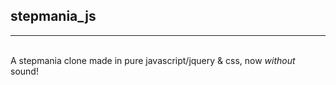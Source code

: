<h2> stepmania_js </h2>
<hr/>
<br/>
A stepmania clone made in pure javascript/jquery &amp; css, now <i>without</i> sound!
